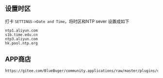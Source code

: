 ## 设置时区

打卡 `SETTINGS->Date and Time`，将时区和NTP sever 设置成如下

```
ntp1.aliyun.com
s1b.time.edu.cn
ntp3.aliyun.com
hk.pool.ntp.org
```

## APP商店

```
https://gitee.com/BlueBuger/community.applications/raw/master/plugins/community.applications.plg
```

